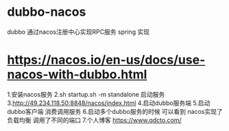 # dubbo-nacos
dubbo 通过nacos注册中心实现RPC服务 spring 实现
# https://nacos.io/en-us/docs/use-nacos-with-dubbo.html
1.安装nacos服务
2.sh startup.sh -m standalone 启动服务
3.http://49.234.118.50:8848/nacos/index.html 
4.启动dubbo服务端
5.启动dubbo客户端 消费调用服务
6.启动多个dubbo服务的时候 可以看到 nacos实现了负载均衡 调用了不同的端口
7.个人博客 https://www.qdcto.com/



